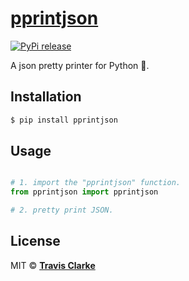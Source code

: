 # [pprintjson](https://pypi.org/project/pprintjson/)

[![PyPi release](https://img.shields.io/pypi/v/pprintjson.svg)](https://pypi.org/project/pprintjson/)

A json pretty printer for Python 🐍.

## Installation

```bash
$ pip install pprintjson
```

## Usage

```python

# 1. import the "pprintjson" function.
from pprintjson import pprintjson

# 2. pretty print JSON.

```

## License

MIT &copy; [**Travis Clarke**](https://blog.travismclarke.com/)

